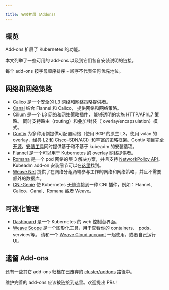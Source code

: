 ```yaml
---

title: 安装扩展（Addons）
---
```



## 概览


Add-ons 扩展了 Kubernetes 的功能。


本文列举了一些可用的 add-ons 以及到它们各自安装说明的链接。


每个 add-ons 按字母顺序排序 - 顺序不代表任何优先地位。


## 网络和网络策略


* [Calico](http://docs.projectcalico.org/latest/getting-started/kubernetes/installation/hosted/)  是一个安全的 L3 网络和网络策略提供者。
* [Canal](https://github.com/tigera/canal/tree/master/k8s-install)  结合 Flannel 和 Calico， 提供网络和网络策略。
* [Cilium](https://github.com/cilium/cilium) 是一个 L3 网络和网络策略插件， 能够透明的实施  HTTP/API/L7 策略。 同时支持路由（routing）和叠加/封装（ overlay/encapsulation）模式。
* [Contiv](http://contiv.github.io) 为多种用例提供可配置网络（使用 BGP 的原生 L3，使用 vxlan 的 overlay，经典 L2 和  Cisco-SDN/ACI）和丰富的策略框架。Contiv 项目完全[开源](http://github.com/contiv)。[安装工具](http://github.com/contiv/install)同时提供基于和不基于 kubeadm 的安装选项。
* [Flannel](https://github.com/coreos/flannel/blob/master/Documentation/kube-flannel.yml) 是一个可以用于 Kubernetes 的 overlay 网络提供者。
* [Romana](http://romana.io) 是一个 pod 网络的层 3 解决方案，并且支持  [NetworkPolicy API](/zh/docs/concepts/services-networking/network-policies/)。Kubeadm add-on 安装细节可以在[这里](https://github.com/romana/romana/tree/master/containerize)找到。
* [Weave Net](https://www.weave.works/docs/net/latest/kube-addon/)  提供了在网络分组两端参与工作的网络和网络策略，并且不需要额外的数据库。
* [CNI-Genie](https://github.com/Huawei-PaaS/CNI-Genie)  使 Kubernetes 无缝连接到一种 CNI 插件，例如：Flannel、Calico、Canal、Romana 或者 Weave。


## 可视化管理


* [Dashboard](https://github.com/kubernetes/dashboard#kubernetes-dashboard) 是一个 Kubernetes 的 web 控制台界面。
* [Weave Scope](https://www.weave.works/documentation/scope-latest-installing/#k8s) 是一个图形化工具，用于查看你的 containers、 pods、services等。 请和一个  [Weave Cloud account](https://cloud.weave.works/) 一起使用，或者自己运行 UI。


## 遗留 Add-ons


还有一些其它 add-ons 归档在已废弃的  [cluster/addons](https://git.k8s.io/kubernetes/cluster/addons) 路径中。


维护完善的 add-ons 应该被链接到这里。欢迎提出 PRs！
